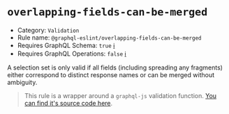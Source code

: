# `overlapping-fields-can-be-merged`

- Category: `Validation`
- Rule name: `@graphql-eslint/overlapping-fields-can-be-merged`
- Requires GraphQL Schema: `true` [ℹ️](../../README.md#extended-linting-rules-with-graphql-schema)
- Requires GraphQL Operations: `false` [ℹ️](../../README.md#extended-linting-rules-with-siblings-operations)

A selection set is only valid if all fields (including spreading any fragments) either correspond to distinct response names or can be merged without ambiguity.

> This rule is a wrapper around a `graphql-js` validation function. [You can find it's source code here](https://github.com/graphql/graphql-js/blob/master/src/validation/rules/OverlappingFieldsCanBeMergedRule.js).